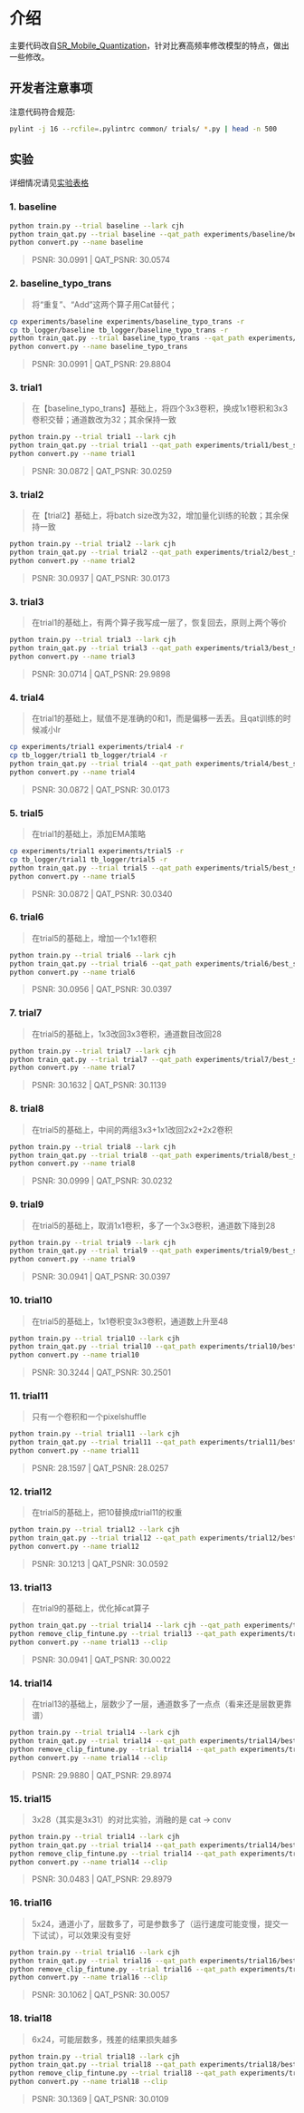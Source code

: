 # 介绍

主要代码改自[SR_Mobile_Quantization](https://github.com/NJU-Jet/SR_Mobile_Quantization)，针对比赛高频率修改模型的特点，做出一些修改。

## 开发者注意事项

注意代码符合规范:

```bash
pylint -j 16 --rcfile=.pylintrc common/ trials/ *.py | head -n 500
```
## 实验
详细情况请见[实验表格](https://yzf-ecnu-sr.feishu.cn/sheets/shtcnv1M7ioCK0teeEOwto4Wxkc)
### 1. baseline

```bash
python train.py --trial baseline --lark cjh
python train_qat.py --trial baseline --qat_path experiments/baseline/best_status --lark cjh
python convert.py --name baseline
```
> PSNR: 30.0991 | QAT_PSNR: 30.0574

### 2. baseline_typo_trans
> 将“重复”、“Add”这两个算子用Cat替代；
```bash
cp experiments/baseline experiments/baseline_typo_trans -r
cp tb_logger/baseline tb_logger/baseline_typo_trans -r
python train_qat.py --trial baseline_typo_trans --qat_path experiments/baseline_typo_trans/best_status --lark cjh
python convert.py --name baseline_typo_trans
```
> PSNR: 30.0991 | QAT_PSNR: 29.8804

### 3. trial1

> 在【baseline_typo_trans】基础上，将四个3x3卷积，换成1x1卷积和3x3卷积交替；通道数改为32；其余保持一致

```bash
python train.py --trial trial1 --lark cjh
python train_qat.py --trial trial1 --qat_path experiments/trial1/best_status --lark cjh
python convert.py --name trial1
```
> PSNR: 30.0872 | QAT_PSNR: 30.0259

### 3. trial2

> 在【trial2】基础上，将batch size改为32，增加量化训练的轮数；其余保持一致

```bash
python train.py --trial trial2 --lark cjh
python train_qat.py --trial trial2 --qat_path experiments/trial2/best_status --lark cjh
python convert.py --name trial2
```
> PSNR: 30.0937 | QAT_PSNR: 30.0173

### 3. trial3

> 在trial1的基础上，有两个算子我写成一层了，恢复回去，原则上两个等价

```bash
python train.py --trial trial3 --lark cjh
python train_qat.py --trial trial3 --qat_path experiments/trial3/best_status --lark cjh
python convert.py --name trial3
```
> PSNR: 30.0714 | QAT_PSNR: 29.9898

### 4. trial4

> 在trial1的基础上，赋值不是准确的0和1，而是偏移一丢丢。且qat训练的时候减小lr

```bash
cp experiments/trial1 experiments/trial4 -r
cp tb_logger/trial1 tb_logger/trial4 -r
python train_qat.py --trial trial4 --qat_path experiments/trial4/best_status --lark cjh
python convert.py --name trial4
```
> PSNR: 30.0872 | QAT_PSNR: 30.0173

### 5. trial5

> 在trial1的基础上，添加EMA策略

```bash
cp experiments/trial1 experiments/trial5 -r
cp tb_logger/trial1 tb_logger/trial5 -r
python train_qat.py --trial trial5 --qat_path experiments/trial5/best_status --lark cjh
python convert.py --name trial5
```
> PSNR: 30.0872 | QAT_PSNR: 30.0340

### 6. trial6

> 在trial5的基础上，增加一个1x1卷积

```bash
python train.py --trial trial6 --lark cjh
python train_qat.py --trial trial6 --qat_path experiments/trial6/best_status --lark cjh
python convert.py --name trial6
```
> PSNR: 30.0956 | QAT_PSNR: 30.0397

### 7. trial7

> 在trial5的基础上，1x3改回3x3卷积，通道数目改回28

```bash
python train.py --trial trial7 --lark cjh
python train_qat.py --trial trial7 --qat_path experiments/trial7/best_status --lark cjh
python convert.py --name trial7
```
> PSNR: 30.1632 | QAT_PSNR: 30.1139

### 8. trial8

> 在trial5的基础上，中间的两组3x3+1x1改回2x2+2x2卷积

```bash
python train.py --trial trial8 --lark cjh
python train_qat.py --trial trial8 --qat_path experiments/trial8/best_status --lark cjh
python convert.py --name trial8
```
> PSNR: 30.0999 | QAT_PSNR: 30.0232

### 9. trial9

> 在trial5的基础上，取消1x1卷积，多了一个3x3卷积，通道数下降到28

```bash
python train.py --trial trial9 --lark cjh
python train_qat.py --trial trial9 --qat_path experiments/trial9/best_status --lark cjh
python convert.py --name trial9
```
> PSNR: 30.0941 | QAT_PSNR: 30.0397

### 10. trial10

> 在trial5的基础上，1x1卷积变3x3卷积，通道数上升至48

```bash
python train.py --trial trial10 --lark cjh
python train_qat.py --trial trial10 --qat_path experiments/trial10/best_status --lark cjh
python convert.py --name trial10
```
> PSNR: 30.3244 | QAT_PSNR: 30.2501

### 11. trial11

> 只有一个卷积和一个pixelshuffle

```bash
python train.py --trial trial11 --lark cjh
python train_qat.py --trial trial11 --qat_path experiments/trial11/best_status --lark cjh
python convert.py --name trial11
```
> PSNR: 28.1597 | QAT_PSNR: 28.0257

### 12. trial12

> 在trial5的基础上，把10替换成trial11的权重

```bash
python train.py --trial trial12 --lark cjh
python train_qat.py --trial trial12 --qat_path experiments/trial12/best_status --lark cjh
python convert.py --name trial12
```
> PSNR: 30.1213 | QAT_PSNR: 30.0592

### 13. trial13

> 在trial9的基础上，优化掉cat算子

```bash
python train_qat.py --trial trial14 --lark cjh --qat_path experiments/trial9/best_status
python remove_clip_fintune.py --trial trial13 --qat_path experiments/trial13_qat/best_status --lark cjh
python convert.py --name trial13 --clip
```
> PSNR: 30.0941 | QAT_PSNR: 30.0022

### 14. trial14

> 在trial13的基础上，层数少了一层，通道数多了一点点（看来还是层数更靠谱）

```bash
python train.py --trial trial14 --lark cjh
python train_qat.py --trial trial14 --qat_path experiments/trial14/best_status --lark cjh
python remove_clip_fintune.py --trial trial14 --qat_path experiments/trial14_qat/best_status --lark cjh
python convert.py --name trial14 --clip
```
> PSNR: 29.9880 | QAT_PSNR: 29.8974

### 15. trial15

> 3x28（其实是3x31）的对比实验，消融的是 cat -> conv

```bash
python train.py --trial trial14 --lark cjh
python train_qat.py --trial trial14 --qat_path experiments/trial14/best_status --lark cjh
python remove_clip_fintune.py --trial trial14 --qat_path experiments/trial14_qat/best_status --lark cjh
python convert.py --name trial14 --clip
```
> PSNR: 30.0483 | QAT_PSNR: 29.8979

### 16. trial16

> 5x24，通道小了，层数多了，可是参数多了（运行速度可能变慢，提交一下试试），可以效果没有变好

```bash
python train.py --trial trial16 --lark cjh
python train_qat.py --trial trial16 --qat_path experiments/trial16/best_status --lark cjh
python remove_clip_fintune.py --trial trial16 --qat_path experiments/trial16_qat/best_status --lark cjh
python convert.py --name trial16 --clip
```
> PSNR: 30.1062 | QAT_PSNR: 30.0057

### 18. trial18

> 6x24，可能层数多，残差的结果损失越多

```bash
python train.py --trial trial18 --lark cjh
python train_qat.py --trial trial18 --qat_path experiments/trial18/best_status --lark cjh
python remove_clip_fintune.py --trial trial18 --qat_path experiments/trial18_qat/best_status --lark cjh
python convert.py --name trial18 --clip
```
> PSNR: 30.1369 | QAT_PSNR: 30.0109
